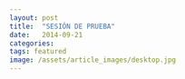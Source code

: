 ```yaml
---
layout: post
title:  "SESIÓN DE PRUEBA"
date:   2014-09-21 
categories: 
tags: featured
image: /assets/article_images/desktop.jpg
---
```


